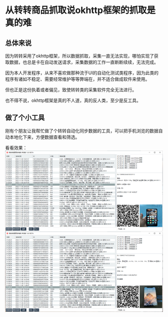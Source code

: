 # 从转转商品抓取说okhttp框架的抓取是真的难

## 总体来说 
因为转转采用了okhttp框架，所以数据抓取，采集一直无法实现，哪怕实现了获取数据，也总是卡在自动发送请求，采集数据的工作一直断断续续，无法完成。

因为本人开发程序，从来不喜欢做那种流于UI的自动化测试类程序，因为此类的程序有诸如不稳定、需要经常维护等等弊端在，并不适合做成软件来使用。

但也正是这份执着或者偏见，致使转转类的采集软件完全无法进行。

也不得不说，okhttp框架是真的不人道，真的反人类，至少是反工具。

## 做了个小工具
刚有个朋友让我帮忙做了个转转自动化同步数据的工具，可以把手机浏览的数据自动本地化下来，方便数据查看和筛选。

看看效果：
![在这里插入图片描述](/demo/QQ截图20221108212907.png#pic_center)
![在这里插入图片描述](/demo/QQ截图20221108213114.png#pic_center)
